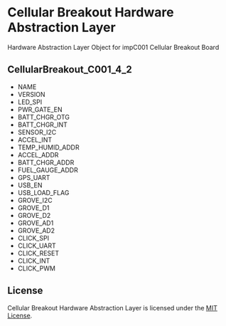 # Cellular Breakout Hardware Abstraction Layer

Hardware Abstraction Layer Object for impC001 Cellular Breakout Board

## CellularBreakout_C001_4_2

* NAME
* VERSION
* LED_SPI
* PWR_GATE_EN
* BATT_CHGR_OTG
* BATT_CHGR_INT
* SENSOR_I2C
* ACCEL_INT
* TEMP_HUMID_ADDR
* ACCEL_ADDR
* BATT_CHGR_ADDR
* FUEL_GAUGE_ADDR
* GPS_UART
* USB_EN
* USB_LOAD_FLAG
* GROVE_I2C
* GROVE_D1
* GROVE_D2
* GROVE_AD1
* GROVE_AD2
* CLICK_SPI
* CLICK_UART
* CLICK_RESET
* CLICK_INT
* CLICK_PWM

## License

Cellular Breakout Hardware Abstraction Layer is licensed under the [MIT License](/LICENSE).
